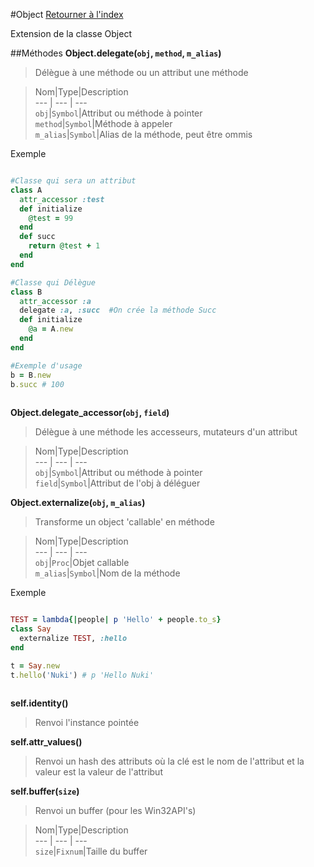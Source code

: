 #Object
[Retourner à l'index](README.md)

Extension de la classe Object

##Méthodes
**Object.delegate(`obj`, `method`, `m_alias`)**

> Délègue à une méthode ou un attribut une méthode  
  
> Nom|Type|Description  
--- | --- | ---  
`obj`|`Symbol`|Attribut ou méthode à pointer  
`method`|`Symbol`|Méthode à appeler  
`m_alias`|`Symbol`|Alias de la méthode, peut être ommis  
  


Exemple  
```ruby  

#Classe qui sera un attribut
class A
  attr_accessor :test
  def initialize
    @test = 99
  end
  def succ 
    return @test + 1
  end
end

#Classe qui Délègue
class B 
  attr_accessor :a
  delegate :a, :succ  #On crée la méthode Succ 
  def initialize
    @a = A.new
  end
end

#Exemple d'usage 
b = B.new 
b.succ # 100
  
```



**Object.delegate_accessor(`obj`, `field`)**

> Délègue à une méthode les accesseurs, mutateurs d'un attribut  
  
> Nom|Type|Description  
--- | --- | ---  
`obj`|`Symbol`|Attribut ou méthode à pointer  
`field`|`Symbol`|Attribut de l'obj à déléguer  
  




**Object.externalize(`obj`, `m_alias`)**

> Transforme un object 'callable' en méthode  
  
> Nom|Type|Description  
--- | --- | ---  
`obj`|`Proc`|Objet callable  
`m_alias`|`Symbol`|Nom de la méthode  
  


Exemple  
```ruby  

TEST = lambda{|people| p 'Hello' + people.to_s}
class Say
  externalize TEST, :hello
end

t = Say.new
t.hello('Nuki') # p 'Hello Nuki'
  
```



**self.identity()**

> Renvoi l'instance pointée  
  
>   




**self.attr_values()**

> Renvoi un hash des attributs où la clé est le nom de l'attribut
                            et la valeur est la valeur de l'attribut  
  
>   




**self.buffer(`size`)**

> Renvoi un buffer (pour les Win32API's)  
  
> Nom|Type|Description  
--- | --- | ---  
`size`|`Fixnum`|Taille du buffer  
  




